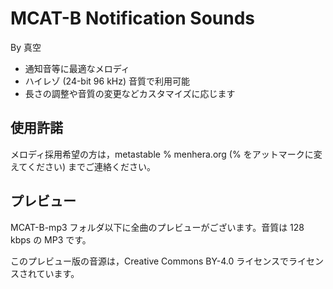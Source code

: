 # MCAT-B Notification Sounds

By 真空

* 通知音等に最適なメロディ
* ハイレゾ (24-bit 96 kHz) 音質で利用可能
* 長さの調整や音質の変更などカスタマイズに応じます

## 使用許諾
メロディ採用希望の方は，metastable % menhera.org (% をアットマークに変えてください) までご連絡ください。

## プレビュー
MCAT-B-mp3 フォルダ以下に全曲のプレビューがございます。音質は 128 kbps の MP3 です。

このプレビュー版の音源は，Creative Commons BY-4.0 ライセンスでライセンスされています。


